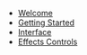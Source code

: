 * [Welcome](/)
* [Getting Started](getting_started.md "Simple Text Delay | Getting Started")
* [Interface](interface.md "Simple Text Delay | Interface")
* [Effects Controls](effects_controls.md "Simple Text Delay | Effects Controls")
<!-- * [Tips and Tricks](tips_tricks.md "Simple Text Delay | Tips and tricks") -->
<!-- * [Changelog](changelog.md) "Simple Text Delay | Changelog"-->